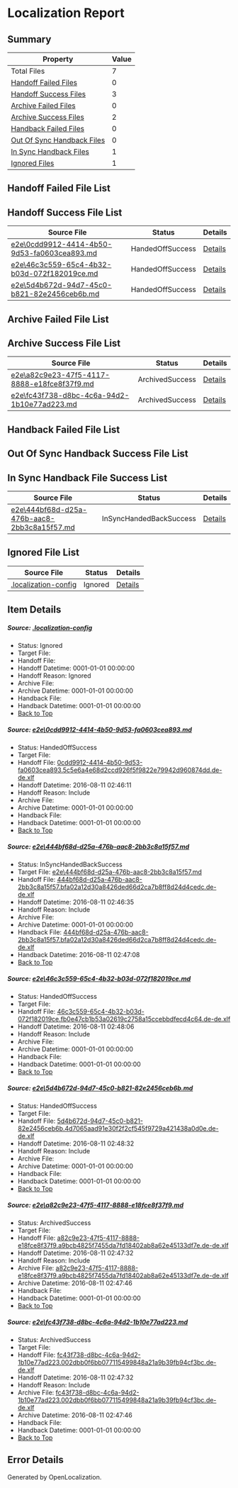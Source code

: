 # <a name='report-top'></a> Localization Report

## Summary
 Property | Value 
 -------- | ----- 
 Total Files | 7
[ Handoff Failed Files ](#handoff-failed-list)| 0
[ Handoff Success Files ](#handoff-success-list)| 3
[ Archive Failed Files ](#archive-failed-list)| 0
[ Archive Success Files ](#archive-success-list)| 2
[ Handback Failed Files ](#handback-failed-list)| 0
[ Out Of Sync Handback Files ](#outofsync-handback-success-list)| 0
[ In Sync Handback Files ](#insync-handback-success-list)| 1
[ Ignored Files ](#ignored-list)| 1

## <a name='handoff-failed-list'></a> Handoff Failed File List

## <a name='handoff-success-list'></a> Handoff Success File List
 Source File | Status | Details 
 ----------- | ------ | ------- 
 [e2e\0cdd9912-4414-4b50-9d53-fa0603cea893.md](https://github.com/OpenLocalizationTestOrg/oltest/blob/fb1ade7660afcb8904db0ee9140acc13016925b4/e2e/0cdd9912-4414-4b50-9d53-fa0603cea893.md) | HandedOffSuccess | [Details](#45aa3a69629fbb61679ce8ef9dc92546810059401)
 [e2e\46c3c559-65c4-4b32-b03d-072f182019ce.md](https://github.com/OpenLocalizationTestOrg/oltest/blob/bf3e4665a6e595e4f70e1cac48093d13dd2ec1bb/e2e/46c3c559-65c4-4b32-b03d-072f182019ce.md) | HandedOffSuccess | [Details](#dba8081603ac5120e9dfcc5af111300d4892dd183)
 [e2e\5d4b672d-94d7-45c0-b821-82e2456ceb6b.md](https://github.com/OpenLocalizationTestOrg/oltest/blob/0e1b339806f6cf14f9f115838f813cbc90f0a304/e2e/5d4b672d-94d7-45c0-b821-82e2456ceb6b.md) | HandedOffSuccess | [Details](#06f9379c69290aa22b2733de07e0e73e4fd811044)

## <a name='archive-failed-list'></a> Archive Failed File List

## <a name='archive-success-list'></a> Archive Success File List
 Source File | Status | Details 
 ----------- | ------ | ------- 
 [e2e\a82c9e23-47f5-4117-8888-e18fce8f37f9.md](https://github.com/OpenLocalizationTestOrg/oltest/blob/d1cdb9e6edea9d13ecbd3689cdc40c5127a30866/e2e/a82c9e23-47f5-4117-8888-e18fce8f37f9.md) | ArchivedSuccess | [Details](#a7c9e9e4698c56da0daa12ecdc95a52553a5ac065)
 [e2e\fc43f738-d8bc-4c6a-94d2-1b10e77ad223.md](https://github.com/OpenLocalizationTestOrg/oltest/blob/d1cdb9e6edea9d13ecbd3689cdc40c5127a30866/e2e/fc43f738-d8bc-4c6a-94d2-1b10e77ad223.md) | ArchivedSuccess | [Details](#a554850dcb562bd5a672323fb8b41ee4731924ea6)

## <a name='handback-failed-list'></a> Handback Failed File List

## <a name='outofsync-handback-success-list'></a> Out Of Sync Handback Success File List

## <a name='insync-handback-success-list'></a> In Sync Handback File Success List
 Source File | Status | Details 
 ----------- | ------ | ------- 
 [e2e\444bf68d-d25a-476b-aac8-2bb3c8a15f57.md](https://github.com/OpenLocalizationTestOrg/oltest/blob/3b93d1b9b3ca0c21ea91dfac2d2f514ace42ce49/e2e/444bf68d-d25a-476b-aac8-2bb3c8a15f57.md) | InSyncHandedBackSuccess | [Details](#f876ffe869c454489e5f9a3d16c73434fa0229012)

## <a name='ignored-list'></a> Ignored File List
 Source File | Status | Details 
 ----------- | ------ | ------- 
 [.localization-config](https://github.com/OpenLocalizationTestOrg/oltest/blob/0e1b339806f6cf14f9f115838f813cbc90f0a304/.localization-config) | Ignored | [Details](#3d4f252ac210baf56311d7e97dcc2db10974dbd20)

## Item Details
##### <a name='3d4f252ac210baf56311d7e97dcc2db10974dbd20'></a> Source: [.localization-config](https://github.com/OpenLocalizationTestOrg/oltest/blob/0e1b339806f6cf14f9f115838f813cbc90f0a304/.localization-config)
* Status: Ignored
* Target File: 
* Handoff File: 
* Handoff Datetime: 0001-01-01 00:00:00
* Handoff Reason: Ignored
* Archive File: 
* Archive Datetime: 0001-01-01 00:00:00
* Handback File: 
* Handback Datetime: 0001-01-01 00:00:00
* [Back to Top](#report-top)

##### <a name='45aa3a69629fbb61679ce8ef9dc92546810059401'></a> Source: [e2e\0cdd9912-4414-4b50-9d53-fa0603cea893.md](https://github.com/OpenLocalizationTestOrg/oltest/blob/fb1ade7660afcb8904db0ee9140acc13016925b4/e2e/0cdd9912-4414-4b50-9d53-fa0603cea893.md)
* Status: HandedOffSuccess
* Target File: 
* Handoff File: [0cdd9912-4414-4b50-9d53-fa0603cea893.5c5e6a4e68d2ccd926f5f9822e79942d960874dd.de-de.xlf](https://github.com/OpenLocalizationTestOrg/olhandoff-e2e/blob/d642796b71ebb49ef760f500723067024f362e7f/ol-handoff/OpenLocalizationTestOrg/ol-test-dede/ci/ht/0cdd9912-4414-4b50-9d53-fa0603cea893.5c5e6a4e68d2ccd926f5f9822e79942d960874dd.de-de.xlf)
* Handoff Datetime: 2016-08-11 02:46:11
* Handoff Reason: Include
* Archive File: 
* Archive Datetime: 0001-01-01 00:00:00
* Handback File: 
* Handback Datetime: 0001-01-01 00:00:00
* [Back to Top](#report-top)

##### <a name='f876ffe869c454489e5f9a3d16c73434fa0229012'></a> Source: [e2e\444bf68d-d25a-476b-aac8-2bb3c8a15f57.md](https://github.com/OpenLocalizationTestOrg/oltest/blob/3b93d1b9b3ca0c21ea91dfac2d2f514ace42ce49/e2e/444bf68d-d25a-476b-aac8-2bb3c8a15f57.md)
* Status: InSyncHandedBackSuccess
* Target File: [e2e\444bf68d-d25a-476b-aac8-2bb3c8a15f57.md](https://github.com/OpenLocalizationTestOrg/ol-test-dede/blob/baf7a7f610cc70bc1f039a73e22f7006ecf509f3/e2e/444bf68d-d25a-476b-aac8-2bb3c8a15f57.md)
* Handoff File: [444bf68d-d25a-476b-aac8-2bb3c8a15f57.bfa02a12d30a8426ded66d2ca7b8ff8d24d4cedc.de-de.xlf](https://github.com/OpenLocalizationTestOrg/olhandoff-e2e/blob/49729c98fceb876b2f7940c22c35e03383d9cc1b/ol-handoff/OpenLocalizationTestOrg/ol-test-dede/ci/ht/444bf68d-d25a-476b-aac8-2bb3c8a15f57.bfa02a12d30a8426ded66d2ca7b8ff8d24d4cedc.de-de.xlf)
* Handoff Datetime: 2016-08-11 02:46:35
* Handoff Reason: Include
* Archive File: 
* Archive Datetime: 0001-01-01 00:00:00
* Handback File: [444bf68d-d25a-476b-aac8-2bb3c8a15f57.bfa02a12d30a8426ded66d2ca7b8ff8d24d4cedc.de-de.xlf](https://github.com/OpenLocalizationTestOrg/olhandback-e2e/blob/a2583250c46b31421a99c506e2c82278e03c840f/ol-handback/OpenLocalizationTestOrg/ol-test-dede/ci/ht/444bf68d-d25a-476b-aac8-2bb3c8a15f57.bfa02a12d30a8426ded66d2ca7b8ff8d24d4cedc.de-de.xlf)
* Handback Datetime: 2016-08-11 02:47:08
* [Back to Top](#report-top)

##### <a name='dba8081603ac5120e9dfcc5af111300d4892dd183'></a> Source: [e2e\46c3c559-65c4-4b32-b03d-072f182019ce.md](https://github.com/OpenLocalizationTestOrg/oltest/blob/bf3e4665a6e595e4f70e1cac48093d13dd2ec1bb/e2e/46c3c559-65c4-4b32-b03d-072f182019ce.md)
* Status: HandedOffSuccess
* Target File: 
* Handoff File: [46c3c559-65c4-4b32-b03d-072f182019ce.fb0e47cb1b53a02619c2758a15ccebbdfecd4c64.de-de.xlf](https://github.com/OpenLocalizationTestOrg/olhandoff-e2e/blob/500d06800e3aaf790372bc2b23b6640ebb6e0758/ol-handoff/OpenLocalizationTestOrg/ol-test-dede/ci/ht/46c3c559-65c4-4b32-b03d-072f182019ce.fb0e47cb1b53a02619c2758a15ccebbdfecd4c64.de-de.xlf)
* Handoff Datetime: 2016-08-11 02:48:06
* Handoff Reason: Include
* Archive File: 
* Archive Datetime: 0001-01-01 00:00:00
* Handback File: 
* Handback Datetime: 0001-01-01 00:00:00
* [Back to Top](#report-top)

##### <a name='06f9379c69290aa22b2733de07e0e73e4fd811044'></a> Source: [e2e\5d4b672d-94d7-45c0-b821-82e2456ceb6b.md](https://github.com/OpenLocalizationTestOrg/oltest/blob/0e1b339806f6cf14f9f115838f813cbc90f0a304/e2e/5d4b672d-94d7-45c0-b821-82e2456ceb6b.md)
* Status: HandedOffSuccess
* Target File: 
* Handoff File: [5d4b672d-94d7-45c0-b821-82e2456ceb6b.4d7065aad91e30f2f2cf545f9729a421438a0d0e.de-de.xlf](https://github.com/OpenLocalizationTestOrg/olhandoff-e2e/blob/f0c6c77bec59662534055c98670738c5a0a7e0f0/ol-handoff/OpenLocalizationTestOrg/ol-test-dede/ci/ht/5d4b672d-94d7-45c0-b821-82e2456ceb6b.4d7065aad91e30f2f2cf545f9729a421438a0d0e.de-de.xlf)
* Handoff Datetime: 2016-08-11 02:48:32
* Handoff Reason: Include
* Archive File: 
* Archive Datetime: 0001-01-01 00:00:00
* Handback File: 
* Handback Datetime: 0001-01-01 00:00:00
* [Back to Top](#report-top)

##### <a name='a7c9e9e4698c56da0daa12ecdc95a52553a5ac065'></a> Source: [e2e\a82c9e23-47f5-4117-8888-e18fce8f37f9.md](https://github.com/OpenLocalizationTestOrg/oltest/blob/d1cdb9e6edea9d13ecbd3689cdc40c5127a30866/e2e/a82c9e23-47f5-4117-8888-e18fce8f37f9.md)
* Status: ArchivedSuccess
* Target File: 
* Handoff File: [a82c9e23-47f5-4117-8888-e18fce8f37f9.a9bcb4825f7455da7fd18402ab8a62e45133df7e.de-de.xlf](https://github.com/OpenLocalizationTestOrg/olhandoff-e2e/blob/4b5700407a0d23dad10d5239686dbf62f97c49b5/ol-handoff/OpenLocalizationTestOrg/ol-test-dede/ci/ht/a82c9e23-47f5-4117-8888-e18fce8f37f9.a9bcb4825f7455da7fd18402ab8a62e45133df7e.de-de.xlf)
* Handoff Datetime: 2016-08-11 02:47:32
* Handoff Reason: Include
* Archive File: [a82c9e23-47f5-4117-8888-e18fce8f37f9.a9bcb4825f7455da7fd18402ab8a62e45133df7e.de-de.xlf](https://github.com/OpenLocalizationTestOrg/olhandoff-e2e/blob/72e8b84569b880cf37d6ff47736963fb7bb7c339/ol-archive/OpenLocalizationTestOrg/ol-test-dede/ci/ht/a82c9e23-47f5-4117-8888-e18fce8f37f9.a9bcb4825f7455da7fd18402ab8a62e45133df7e.de-de.xlf)
* Archive Datetime: 2016-08-11 02:47:46
* Handback File: 
* Handback Datetime: 0001-01-01 00:00:00
* [Back to Top](#report-top)

##### <a name='a554850dcb562bd5a672323fb8b41ee4731924ea6'></a> Source: [e2e\fc43f738-d8bc-4c6a-94d2-1b10e77ad223.md](https://github.com/OpenLocalizationTestOrg/oltest/blob/d1cdb9e6edea9d13ecbd3689cdc40c5127a30866/e2e/fc43f738-d8bc-4c6a-94d2-1b10e77ad223.md)
* Status: ArchivedSuccess
* Target File: 
* Handoff File: [fc43f738-d8bc-4c6a-94d2-1b10e77ad223.002dbb0f6bb077115499848a21a9b39fb94cf3bc.de-de.xlf](https://github.com/OpenLocalizationTestOrg/olhandoff-e2e/blob/4b5700407a0d23dad10d5239686dbf62f97c49b5/ol-handoff/OpenLocalizationTestOrg/ol-test-dede/ci/ht/fc43f738-d8bc-4c6a-94d2-1b10e77ad223.002dbb0f6bb077115499848a21a9b39fb94cf3bc.de-de.xlf)
* Handoff Datetime: 2016-08-11 02:47:32
* Handoff Reason: Include
* Archive File: [fc43f738-d8bc-4c6a-94d2-1b10e77ad223.002dbb0f6bb077115499848a21a9b39fb94cf3bc.de-de.xlf](https://github.com/OpenLocalizationTestOrg/olhandoff-e2e/blob/72e8b84569b880cf37d6ff47736963fb7bb7c339/ol-archive/OpenLocalizationTestOrg/ol-test-dede/ci/ht/fc43f738-d8bc-4c6a-94d2-1b10e77ad223.002dbb0f6bb077115499848a21a9b39fb94cf3bc.de-de.xlf)
* Archive Datetime: 2016-08-11 02:47:46
* Handback File: 
* Handback Datetime: 0001-01-01 00:00:00
* [Back to Top](#report-top)


## Error Details

Generated by OpenLocalization.
